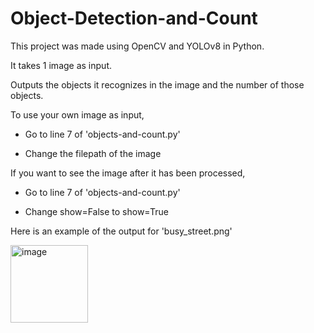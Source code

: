 # Object-Detection-and-Count

This project was made using OpenCV and YOLOv8 in Python.

It takes 1 image as input.

Outputs the objects it recognizes in the image and the number of those objects.

To use your own image as input,
  
 - Go to line 7 of 'objects-and-count.py'

 - Change the filepath of the image

If you want to see the image after it has been processed,
  
 - Go to line 7 of 'objects-and-count.py'
  
 - Change show=False to show=True

Here is an example of the output for 'busy_street.png'

<img width="124" alt="image" src="https://github.com/MohnishSS/Object-Detection-and-Count/assets/133986129/5a8a99e5-7e8a-40c2-8dbc-612eadad2779">



